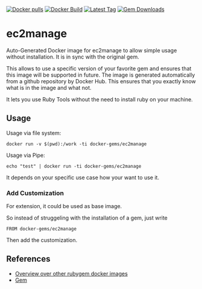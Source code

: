 [![Docker pulls](https://img.shields.io/docker/pulls/rubygem/ec2manage.svg)](https://hub.docker.com/r/rubygem/ec2manage/)
[![Docker Build](https://img.shields.io/docker/automated/rubygem/ec2manage.svg)](https://hub.docker.com/r/rubygem/ec2manage/)
[![Latest Tag](https://img.shields.io/github/tag/docker-rubygem/ec2manage.svg)](https://hub.docker.com/r/rubygem/ec2manage/)
[![Gem Downloads](https://img.shields.io/gem/dt/ec2manage.svg)](https://rubygems.org/gems/ec2manage/)
# ec2manage

Auto-Generated Docker image for ec2manage to allow simple usage without installation.
It is in sync with the original gem.

This allows to use a specific version of your favorite gem and ensures that this image will be supported in future.
The image is generated automatically from a github repository by Docker Hub.
This ensures that you exactly know what is in the image and what not.

It lets you use Ruby Tools without the need to install ruby on your machine.

## Usage

Usage via file system:

`docker run -v $(pwd):/work -ti docker-gems/ec2manage`

Usage via Pipe:

`echo "test" | docker run -ti docker-gems/ec2manage`

It depends on your specific use case how your want to use it.

### Add Customization

For extension, it could be used as base image.

So instead of struggeling with the installation of a gem, just write

`FROM docker-gems/ec2manage`

Then add the customization.

## References

 - [Overview over other rubygem docker images](https://github.com/thinkbot/docker-rubygem)
 - [Gem](https://rubygems.org/gems/ec2manage/)

